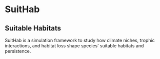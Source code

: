 # SuitHab
## Suitable Habitats
SuitHab is a simulation framework to study how climate niches, trophic interactions, and habitat loss shape species’ suitable habitats and persistence.
